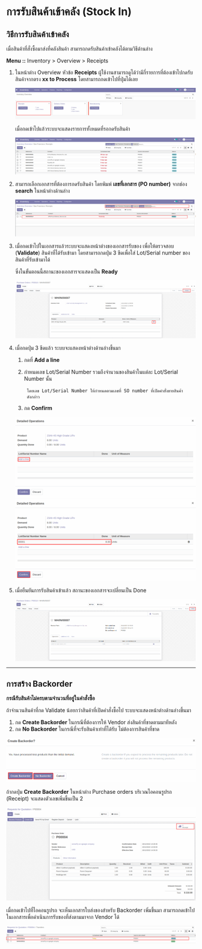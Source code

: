 # การรับสินค้าเข้าคลัง (Stock In)

## วิธีการรับสินค้าเข้าคลัง 
เมื่อสินค้าที่สั่งซื้อมาส่งที่คลังสินค้า สามารถกดรับสินค้าเข้าคลังได้ตามวิธีด้านล่าง

**Menu ::** Inventory > Overview > Receipts


1. ในหน้าต่าง Overview หัวข้อ **Receipts** ผู้ใช้งานสามารถดูได้ว่ามีกี่รายการที่ต้องเข้าไปกดรับสินค้าจากตรง **xx to Process** โดยสามารถกดเข้าไปที่ปุ่มได้เลย 

     ![](img/IN13.png)

    เมื่อกดเข้าไปแล้วระบบจะแสดงรายการทั้งหมดที่รอกดรับสินค้า
     
     ![](img/IN11.png)

2. สามารถเลือกเอกสารที่ต้องการกดรับสินค้า โดยพิมพ์ **เลขที่เอกสาร (PO number)** จากช่อง **search** ในหน้าต่างด้านล่าง
    
    ![](img/IN12.png)

3. เมื่อกดเข้าไปในเอกสารแล้วระบบจะแสดงหน้าต่างของเอกสารรับของ เพื่อให้ตรวจสอบ (**Validate**) สินค้าที่ได้รับเข้ามา โดยสามารถกดปุ่ม 3 ขีดเพื่อใส่ Lot/Serial number ของสินค้าที่รับเข้ามาได้
   
     ซึ่งในขั้นตอนนี้สถานะของเอกสารจะแสดงเป็น **Ready**  

    ![](img/IN03.png)

4. เมื่อกดปุ่ม 3 ขีดแล้ว ระบบจะแสดงหน้าต่างด้านล่างขึ้นมา 

    1. กดที่ **Add a line**  
    2. กำหนดเลข Lot/Serial Number รวมถึงจำนวนของสินค้าในแต่ละ Lot/Serial Number นั้น
            
            โดยเลข Lot/Serial Number ให้กำหนดตามเลขที่ SO number ที่เปิดคำสั่งขายสินค้า
            ดังกล่าว 

    3. กด **Confirm**

    ![](img/IN04.png)
    ![](img/IN05.png)


5. เมื่อยืนยันการรับสินค้าเข้าแล้ว สถานะของเอกสารจะเปลี่ยนเป็น Done

    ![](img/IN06.png)

---

## การสร้าง Backorder
**กรณีรับสินค้าไม่ครบตามจำนวนที่อยู่ในคำสั่งซื้อ** 

ถ้าจำนวนสินค้าที่กด Validate น้อยกว่าสินค้าที่เปิดคำสั่งซื้อไป ระบบจะแสดงหน้าต่างด้านล่างขึ้นมา

1. กด **Create Backorder** ในกรณีที่ต้องการให้ Vendor ส่งสินค้าที่ขาดตามมาทีหลัง
2. กด **No Backorder** ในกรณีที่จะรับสินค้าเท่าที่ได้รับ ไม่ต้องการสินค้าที่ขาด

![](img/IN07.png)

ถ้ากดปุ่ม **Create Backorder** ในหน้าต่าง Purchase orders บริเวณไอคอนรูปรถ (Receipt) จะแสดงตัวเลขเพิ่มขึ้นเป็น 2

![](img/IN08.png)

เมื่อกดเข้าไปที่ไอคอนรูปรถ จะเห็นเอกสารใบส่งของสำหรับ Backorder เพิ่มขึ้นมา สามารถกดเข้าไปในเอกสารเพื่อดำเนินการรับของที่ส่งตามมาจาก Vendor ได้

![](img/IN09.png)